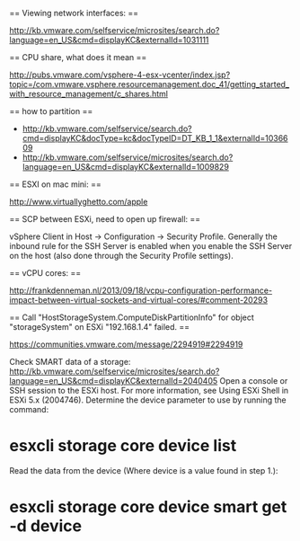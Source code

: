 == Viewing network interfaces: ==


http://kb.vmware.com/selfservice/microsites/search.do?language=en_US&cmd=displayKC&externalId=1031111

== CPU share, what does it mean ==


http://pubs.vmware.com/vsphere-4-esx-vcenter/index.jsp?topic=/com.vmware.vsphere.resourcemanagement.doc_41/getting_started_with_resource_management/c_shares.html

== how to partition ==


  * http://kb.vmware.com/selfservice/search.do?cmd=displayKC&docType=kc&docTypeID=DT_KB_1_1&externalId=1036609
  * http://kb.vmware.com/selfservice/microsites/search.do?language=en_US&cmd=displayKC&externalId=1009829

== ESXI on mac mini: ==


http://www.virtuallyghetto.com/apple

== SCP between ESXi, need to open up firewall: ==


vSphere Client in Host -> Configuration -> Security Profile. Generally the inbound rule for the SSH Server is enabled when you enable the SSH Server on the host (also done through the Security Profile settings).

== vCPU cores: ==

http://frankdenneman.nl/2013/09/18/vcpu-configuration-performance-impact-between-virtual-sockets-and-virtual-cores/#comment-20293

== Call "HostStorageSystem.ComputeDiskPartitionInfo" for object "storageSystem" on ESXi "192.168.1.4" failed. ==

https://communities.vmware.com/message/2294919#2294919

Check SMART data of a storage:
http://kb.vmware.com/selfservice/microsites/search.do?language=en_US&cmd=displayKC&externalId=2040405
Open a console or SSH session to the ESXi host. For more information, see Using ESXi Shell in ESXi 5.x (2004746).
  Determine the device parameter to use by running the command:
  # esxcli storage core device list

  Read the data from the device (Where device is a value found in step 1.):
  # esxcli storage core device smart get -d device

